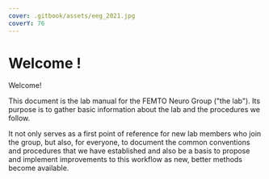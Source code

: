 ```yaml
---
cover: .gitbook/assets/eeg_2021.jpg
coverY: 76
---
```


# Welcome !

Welcome!&#x20;

This document is the lab manual for the FEMTO Neuro Group ("the lab"). Its purpose is to gather basic information about the lab and the procedures we follow.&#x20;

It not only serves as a first point of reference for new lab members who join the group, but also, for everyone, to document the common conventions and procedures that we have established and also be a basis to propose and implement improvements to this workflow as new, better methods become available.&#x20;









